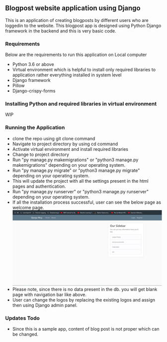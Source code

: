 ## Blogpost website application using Django
This is an application of creating blogposts by different users who are loggedin to the website.
This blogpost app is designed using Python Django framework in the backend and this is very basic code.

### Requirements
Below are the requirements to run this application on Local computer
- Python 3.6 or above
- Virtual environment which is helpful to install only required libraries to application rather everything
    installed in system level
- Django framework
- Pillow
- Django-crispy-forms

### Installing Python and required libraries in virtual environment

WIP

### Running the Application
- clone the repo using git clone command
- Navigate to project directory by using cd command
- Activate virtual environment and install required libraries
- Change to project directory
- Run "py manage.py makemigrations" or "python3 manage.py makemigrations" depending on your operating system.
- Run "py manage.py migrate" or "python3 manage.py migrate" depending on your operating system.
- This will update the project with all the settings present in the html pages and authentication.
- Run "py manage.py runserver" or "python3 manage.py runserver" depending on your operating system.
- If all the installation process successful, user can see the below page as welcome page.
![starting_screen](https://github.com/kishorep62588/blog_post_django/blob/master/screenshots/hoemscreen_without_profiles.JPG)
- Please note, since there is no data present in the db. you will get blank page with navigation bar like above.
- User can change the logos by replacing the existing logos and assign then using Django admin panel.

### Updates Todo
- Since this is a sample app, content of blog post is not proper which can be changed.
